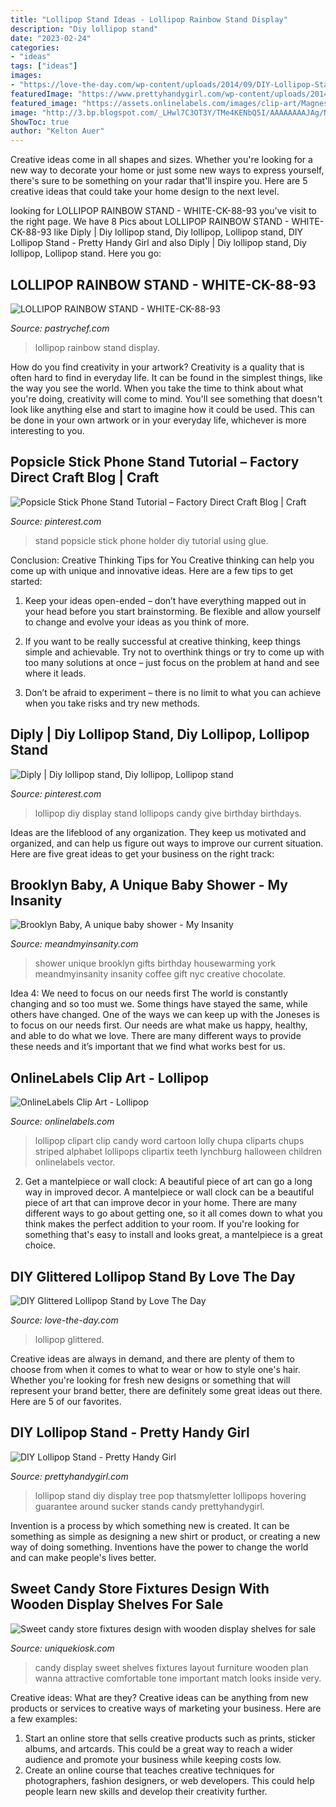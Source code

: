 ```yaml
---
title: "Lollipop Stand Ideas - Lollipop Rainbow Stand Display"
description: "Diy lollipop stand"
date: "2023-02-24"
categories:
- "ideas"
tags: ["ideas"]
images:
- "https://love-the-day.com/wp-content/uploads/2014/09/DIY-Lollipop-Stand4.jpg"
featuredImage: "https://www.prettyhandygirl.com/wp-content/uploads/2014/04/lollipop-stand-4.jpg"
featured_image: "https://assets.onlinelabels.com/images/clip-art/Magnesus/Lollipop-214006.png"
image: "http://3.bp.blogspot.com/_LHwl7C3OT3Y/TMe4KENbQ5I/AAAAAAAAJAg/N34E5U3ZVs0/s1600/IMG_9643.jpg"
ShowToc: true
author: "Kelton Auer"
---
```



Creative ideas come in all shapes and sizes. Whether you're looking for a new way to decorate your home or just some new ways to express yourself, there's sure to be something on your radar that'll inspire you. Here are 5 creative ideas that could take your home design to the next level.

	

		
looking for LOLLIPOP RAINBOW STAND - WHITE-CK-88-93 you've visit to the right page. We have 8 Pics about LOLLIPOP RAINBOW STAND - WHITE-CK-88-93 like Diply | Diy lollipop stand, Diy lollipop, Lollipop stand, DIY Lollipop Stand - Pretty Handy Girl and also Diply | Diy lollipop stand, Diy lollipop, Lollipop stand. Here you go:
		
    
## LOLLIPOP RAINBOW STAND - WHITE-CK-88-93

<img loading=lazy src="https://www.pastrychef.com/assets/images/large/lollipop_display_stand_rainbow_with_base_ck_products_88-93_large1.jpg" onerror="this.onerror=null;this.src='https://tse4.mm.bing.net/th?id=OIP.CR-R3eKMama1dh1lwONkZgAAAA&amp;pid=15.1';" alt="LOLLIPOP RAINBOW STAND - WHITE-CK-88-93">

_Source: pastrychef.com_

>lollipop rainbow stand display. 

	

How do you find creativity in your artwork?
Creativity is a quality that is often hard to find in everyday life. It can be found in the simplest things, like the way you see the world. When you take the time to think about what you're doing, creativity will come to mind. You'll see something that doesn't look like anything else and start to imagine how it could be used. This can be done in your own artwork or in your everyday life, whichever is more interesting to you.

    
## Popsicle Stick Phone Stand Tutorial – Factory Direct Craft Blog | Craft

<img loading=lazy src="https://i.pinimg.com/736x/dd/4b/4f/dd4b4f19efb00753736bbce3fecefb2b.jpg" onerror="this.onerror=null;this.src='https://tse4.mm.bing.net/th?id=OIP.Ei5FfSmXLfQHioRMCbJgRAHaFS&amp;pid=15.1';" alt="Popsicle Stick Phone Stand Tutorial – Factory Direct Craft Blog | Craft">

_Source: pinterest.com_

>stand popsicle stick phone holder diy tutorial using glue. 

	

Conclusion: Creative Thinking Tips for You
Creative thinking can help you come up with unique and innovative ideas. Here are a few tips to get started:
1. Keep your ideas open-ended – don’t have everything mapped out in your head before you start brainstorming. Be flexible and allow yourself to change and evolve your ideas as you think of more.

2. If you want to be really successful at creative thinking, keep things simple and achievable. Try not to overthink things or try to come up with too many solutions at once – just focus on the problem at hand and see where it leads.

3. Don’t be afraid to experiment – there is no limit to what you can achieve when you take risks and try new methods.

    
## Diply | Diy Lollipop Stand, Diy Lollipop, Lollipop Stand

<img loading=lazy src="https://i.pinimg.com/originals/61/a0/c4/61a0c459c9af9b8ab979e978a2ae9268.jpg" onerror="this.onerror=null;this.src='https://tse3.mm.bing.net/th?id=OIP.IGRRS1GhHH6y-0xPKIKgtAHaNK&amp;pid=15.1';" alt="Diply | Diy lollipop stand, Diy lollipop, Lollipop stand">

_Source: pinterest.com_

>lollipop diy display stand lollipops candy give birthday birthdays. 

	

Ideas are the lifeblood of any organization. They keep us motivated and organized, and can help us figure out ways to improve our current situation. Here are five great ideas to get your business on the right track: 

    
## Brooklyn Baby, A Unique Baby Shower - My Insanity

<img loading=lazy src="http://3.bp.blogspot.com/_LHwl7C3OT3Y/TMe4KENbQ5I/AAAAAAAAJAg/N34E5U3ZVs0/s1600/IMG_9643.jpg" onerror="this.onerror=null;this.src='https://tse4.mm.bing.net/th?id=OIP.hYvK5hvO4P1ne3Q7-FDd8gHaKi&amp;pid=15.1';" alt="Brooklyn Baby, A unique baby shower - My Insanity">

_Source: meandmyinsanity.com_

>shower unique brooklyn gifts birthday housewarming york meandmyinsanity insanity coffee gift nyc creative chocolate. 

	

Idea 4: We need to focus on our needs first
The world is constantly changing and so too must we. Some things have stayed the same, while others have changed. One of the ways we can keep up with the Joneses is to focus on our needs first. Our needs are what make us happy, healthy, and able to do what we love. There are many different ways to provide these needs and it’s important that we find what works best for us.

    
## OnlineLabels Clip Art - Lollipop

<img loading=lazy src="https://assets.onlinelabels.com/images/clip-art/Magnesus/Lollipop-214006.png" onerror="this.onerror=null;this.src='https://tse1.mm.bing.net/th?id=OIP.w1rHbsnXMOAreM-2D0reRAHaOB&amp;pid=15.1';" alt="OnlineLabels Clip Art - Lollipop">

_Source: onlinelabels.com_

>lollipop clipart clip candy word cartoon lolly chupa cliparts chups striped alphabet lollipops clipartix teeth lynchburg halloween children onlinelabels vector. 

	

2. Get a mantelpiece or wall clock: A beautiful piece of art can go a long way in improved decor.
A mantelpiece or wall clock can be a beautiful piece of art that can improve decor in your home. There are many different ways to go about getting one, so it all comes down to what you think makes the perfect addition to your room. If you're looking for something that's easy to install and looks great, a mantelpiece is a great choice.

    
## DIY Glittered Lollipop Stand By Love The Day

<img loading=lazy src="https://love-the-day.com/wp-content/uploads/2014/09/DIY-Lollipop-Stand4.jpg" onerror="this.onerror=null;this.src='https://tse3.mm.bing.net/th?id=OIP.ii2ccXWJO1aDAIpeuSMPzgHaLM&amp;pid=15.1';" alt="DIY Glittered Lollipop Stand by Love The Day">

_Source: love-the-day.com_

>lollipop glittered. 

	

Creative ideas are always in demand, and there are plenty of them to choose from when it comes to what to wear or how to style one's hair. Whether you're looking for fresh new designs or something that will represent your brand better, there are definitely some great ideas out there. Here are 5 of our favorites.

    
## DIY Lollipop Stand - Pretty Handy Girl

<img loading=lazy src="https://www.prettyhandygirl.com/wp-content/uploads/2014/04/lollipop-stand-4.jpg" onerror="this.onerror=null;this.src='https://tse4.mm.bing.net/th?id=OIP.VOKxki7ZaWl5T9nwtzBtGwHaLH&amp;pid=15.1';" alt="DIY Lollipop Stand - Pretty Handy Girl">

_Source: prettyhandygirl.com_

>lollipop stand diy display tree pop thatsmyletter lollipops hovering guarantee around sucker stands candy prettyhandygirl. 

	

Invention is a process by which something new is created. It can be something as simple as designing a new shirt or product, or creating a new way of doing something. Inventions have the power to change the world and can make people's lives better.

    
## Sweet Candy Store Fixtures Design With Wooden Display Shelves For Sale

<img loading=lazy src="https://uniquekiosk.com/wp-content/uploads/2019/04/candy-1-1.jpg" onerror="this.onerror=null;this.src='https://tse4.mm.bing.net/th?id=OIP.4joAIv1_n3CQz1CJuxwdOQHaDn&amp;pid=15.1';" alt="Sweet candy store fixtures design with wooden display shelves for sale">

_Source: uniquekiosk.com_

>candy display sweet shelves fixtures layout furniture wooden plan wanna attractive comfortable tone important match looks inside very. 

	

Creative ideas: What are they?
Creative ideas can be anything from new products or services to creative ways of marketing your business. Here are a few examples:
1. Start an online store that sells creative products such as prints, sticker albums, and artcards. This could be a great way to reach a wider audience and promote your business while keeping costs low.
2. Create an online course that teaches creative techniques for photographers, fashion designers, or web developers. This could help people learn new skills and develop their creativity further.

